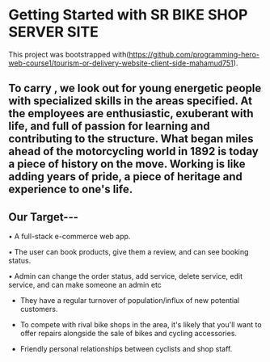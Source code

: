 # Getting Started with SR BIKE SHOP SERVER SITE

This project was bootstrapped with(https://github.com/programming-hero-web-course1/tourism-or-delivery-website-client-side-mahamud751).

## To carry , we look out for young energetic people with specialized skills in the areas specified. At the employees are enthusiastic, exuberant with life, and full of passion for learning and contributing to the structure. What began miles ahead of the motorcycling world in 1892 is today a piece of history on the move. Working is like adding years of pride, a piece of heritage and experience to one's life.
## Our Target---


• A full-stack e-commerce web app. 

• The user can book products, give them a review, and can see booking status. 

• Admin can change the order status, add service, delete service, edit service, and can make 
someone an admin etc

* They have a regular turnover of population/influx of new potential customers.

* To compete with rival bike shops in the area, it's likely that you'll want to offer repairs alongside the sale   of bikes and cycling accessories.

* Friendly personal relationships between cyclists and shop staff.

